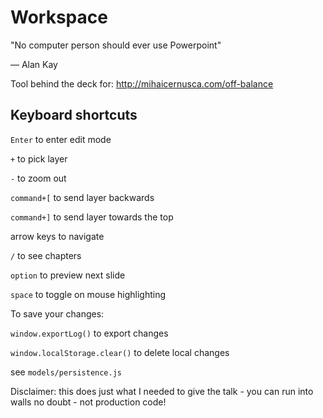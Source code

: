 # Workspace

"No computer person should ever use Powerpoint" 

— Alan Kay

Tool behind the deck for: http://mihaicernusca.com/off-balance


## Keyboard shortcuts

`Enter` to enter edit mode

`+` to pick layer

`-` to zoom out

`command+[` to send layer backwards

`command+]` to send layer towards the top

arrow keys to navigate

`/` to see chapters

`option` to preview next slide

`space` to toggle on mouse highlighting


To save your changes: 

`window.exportLog()` to export changes

`window.localStorage.clear()` to delete local changes

see `models/persistence.js`


Disclaimer: this does just what I needed to give the talk - you can run into walls no doubt - not production code!

